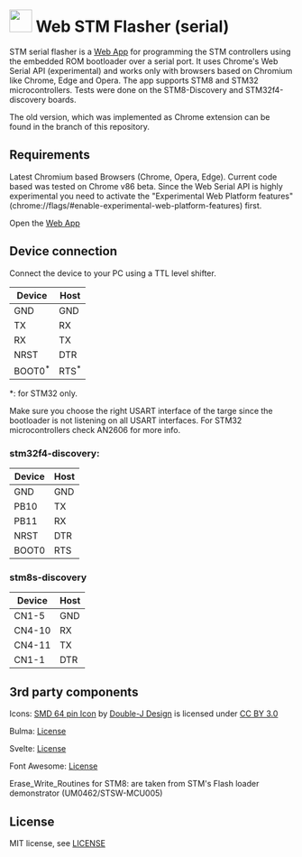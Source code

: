 <img src='https://raw.githubusercontent.com/Gamadril/stm-serial-flasher/master/public/res/logo_128.png' width='40px' height='40px' /> Web STM Flasher (serial)
==================

STM serial flasher is a [Web App](https://gamadril.github.io/stm-serial-flasher/)  for programming the STM controllers using the embedded ROM bootloader over a serial port. It uses Chrome's Web Serial API (experimental) and works only with browsers based on Chromium like Chrome, Edge and Opera.
The app supports STM8 and STM32 microcontrollers. Tests were done on the STM8-Discovery and STM32f4-discovery boards.

The old version, which was implemented as Chrome extension can be found in the branch of this repository.


Requirements
------------
Latest Chromium based Browsers (Chrome, Opera, Edge). Current code based was tested on Chrome v86 beta.
Since the Web Serial API is highly experimental you need to activate the "Experimental Web Platform features" (chrome://flags/#enable-experimental-web-platform-features) first.

Open the [Web App](https://gamadril.github.io/stm-serial-flasher/)



Device connection
-----------------
Connect the device to your PC using a TTL level shifter.

| Device            | Host            |
| ----------------- | --------------- |
| GND               | GND             |
| TX                | RX              |
| RX                | TX              |
| NRST              | DTR             |
| BOOT0<sup>*</sup> | RTS<sup>*</sup> |

*: for STM32 only.

Make sure you choose the right USART interface of the targe since the bootloader is not listening on all USART interfaces. For STM32 microcontrollers check AN2606 for more info. 

### stm32f4-discovery:
| Device | Host |
| ------ | ---- |
| GND    | GND  |
| PB10   | TX   |
| PB11   | RX   |
| NRST   | DTR  |
| BOOT0  | RTS  |

### stm8s-discovery
| Device | Host |
| ------ | ---- |
| CN1-5  | GND  |
| CN4-10 | RX   |
| CN4-11 | TX   |
| CN1-1  | DTR  |

3rd party components
--------------------
Icons:
[SMD 64 pin Icon](http://www.iconarchive.com/show/electronics-icons-by-double-j-design/SMD-64-pin-icon.html) by [Double-J Design](http://www.doublejdesign.co.uk/) is licensed under [CC BY 3.0](http://creativecommons.org/licenses/by/3.0/)

Bulma:
[License](https://github.com/jgthms/bulma/blob/master/LICENSE)

Svelte:
[License](https://github.com/sveltejs/svelte/blob/master/LICENSE)

Font Awesome:
[License](https://github.com/FortAwesome/Font-Awesome/blob/master/LICENSE.txt)

Erase_Write_Routines for STM8:
are taken from STM's Flash loader demonstrator (UM0462/STSW-MCU005)

License
-------
MIT license, see [LICENSE](./LICENSE)
